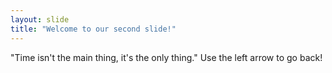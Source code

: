 ```yaml
---
layout: slide
title: "Welcome to our second slide!"
---
```

"Time isn't the main thing, it's the only thing."
Use the left arrow to go back!
